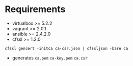 Requirements
============
* virtualbox >= 5.2.2
* vagrant >= 2.0.1
* ansible >= 2.4.2.0
* cfssl >= 1.2.0



`cfssl gencert -initca ca-csr.json | cfssljson -bare ca` 
* generates `ca.pem` `ca-key.pem` `ca.csr`

